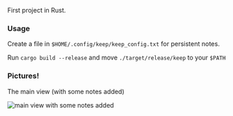 First project in Rust.

### Usage
Create a file in `$HOME/.config/keep/keep_config.txt` for persistent notes.

Run `cargo build --release` and move `./target/release/keep` to your `$PATH`

### Pictures!
The main view (with some notes added)

![main view with some notes added](resources/clip-2024-08-26-14-23-38.jpeg)
